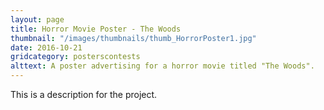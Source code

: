 ```yaml
---
layout: page
title: Horror Movie Poster - The Woods
thumbnail: "/images/thumbnails/thumb_HorrorPoster1.jpg"
date: 2016-10-21
gridcategory: posterscontests
alttext: A poster advertising for a horror movie titled "The Woods".
---
```

This is a description for the project.